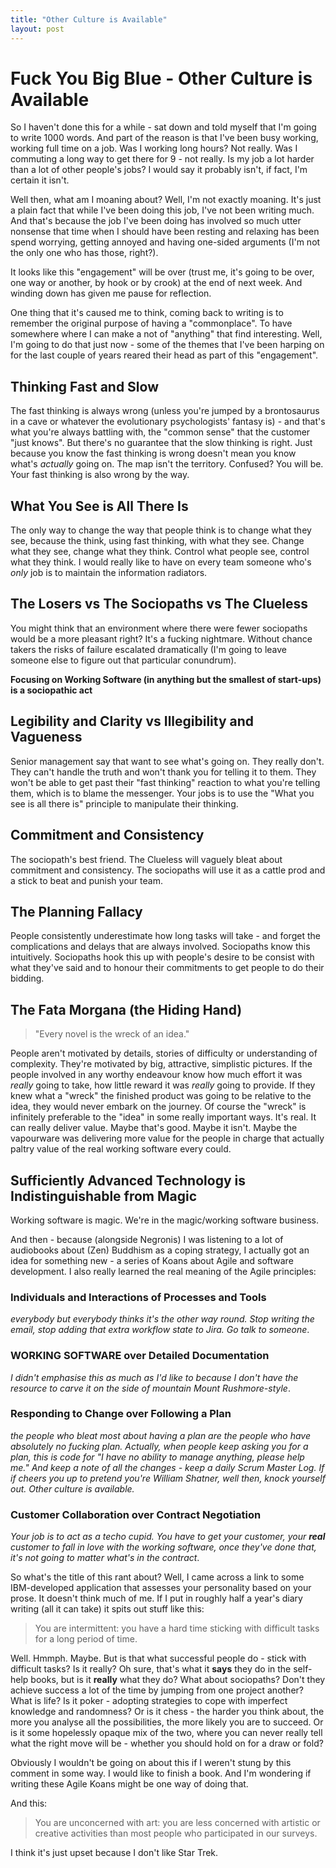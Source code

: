 ```yaml
---
title: "Other Culture is Available"
layout: post 
---
```



# Fuck You Big Blue - Other Culture is Available
So I haven't done this for a while - sat down and told myself that I'm going to write 1000 words.  And part of the reason is that I've been busy working, working full time on a job. Was I working long hours?  Not really.  Was I commuting a long way to get there for 9 - not really.  Is my job a lot harder than a lot of other people's jobs?  I would say it probably isn't, if fact, I'm certain it isn't.

Well then, what am I moaning about?  Well, I'm not exactly moaning. It's just a plain fact that while I've been doing this job, I've not been writing much.  And that's because the job I've been doing has involved so much utter nonsense that time when I should have been resting and relaxing has been spend worrying, getting annoyed and having one-sided arguments (I'm not the only one who has those, right?).

It looks like this "engagement" will be over (trust me, it's going to be over, one way or another, by hook or by crook) at the end of next week.  And winding down has given me pause for reflection.

One thing that it's caused me to think, coming back to writing is to remember the original purpose of having a "commonplace".  To have somewhere where I can make a not of "anything" that find interesting. Well, I'm going to do that just now - some of the themes that I've been harping on for the last couple of years reared their head as part of this "engagement".

## Thinking Fast and Slow
The fast thinking is always wrong (unless you're jumped by a brontosaurus in a cave or whatever the evolutionary psychologists' fantasy is) - and that's what you're always battling with, the "common sense" that the customer "just knows".  But there's no guarantee that the slow thinking is right.  Just because you know the fast thinking is wrong doesn't mean you know what's *actually* going on.  The map isn't the territory.  Confused?  You will be. Your fast thinking is also wrong by the way. 
## What You See is All There Is
The only way to change the way that people think is to change what they see, because the think, using fast thinking, with what they see.  Change what they see, change what they think. Control what people see, control what they think. I would really like to have on every team someone who's *only* job is to maintain the information radiators.
## The Losers vs The Sociopaths vs The Clueless
You might think that an environment where there were fewer sociopaths would be a more pleasant right?  It's a fucking nightmare.  Without chance takers the risks of failure escalated dramatically (I'm going to leave someone else to figure out that particular conundrum).

**Focusing on Working Software (in anything but the smallest of start-ups) is a sociopathic act**

## Legibility and Clarity vs Illegibility and Vagueness
Senior management say that want to see what's going on.  They really don't. They can't handle the truth and won't thank you for telling it to them. They won't be able to get past their "fast thinking" reaction to what you're telling them, which is to blame the messenger. Your jobs is to use the "What you see is all there is" principle to manipulate their thinking.
## Commitment and Consistency
The sociopath's best friend. The Clueless will vaguely bleat about commitment and consistency.  The sociopaths will use it as a cattle prod and a stick to beat and punish your team.
## The Planning Fallacy
People consistently underestimate how long tasks will take - and forget the complications and delays that are always involved.  Sociopaths know this intuitively. Sociopaths hook this up with people's desire to be consist with what they've said and to honour their commitments to get people to do their bidding.
## The Fata Morgana (the Hiding Hand)
>"Every novel is the wreck of an idea."

People aren't motivated by details, stories of difficulty or understanding of complexity.  They're motivated by big, attractive, simplistic pictures. If the people involved in any worthy endeavour know how much effort it was *really* going to take, how little reward it was *really* going to provide.  If they knew what a "wreck" the finished product was going to be relative to the idea, they would never embark on the journey. Of course the "wreck" is infinitely preferable to the "idea" in some really important ways.  It's real.  It can really deliver value. Maybe that's good.  Maybe it isn't.  Maybe the vapourware was delivering more value for the people in charge that actually paltry value of the real working software every could.
## Sufficiently Advanced Technology is Indistinguishable from Magic
Working software is magic.  We're in the magic/working software business.

And then - because (alongside Negronis) I was listening to a lot of audiobooks about (Zen) Buddhism as a coping strategy, I actually got an idea for something new - a series of Koans about Agile and software development.  I also really learned the real meaning of the Agile principles: 

### Individuals and Interactions of Processes and Tools 
*everybody but everybody thinks it's the other way round. Stop writing the email, stop adding that extra workflow state to Jira.  Go talk to someone*.
### **WORKING SOFTWARE** over Detailed Documentation
*I didn't emphasise this as much as I'd like to because I don't have the resource to carve it on the side of mountain Mount Rushmore-style*.
### Responding to Change over Following a Plan
*the people who bleat most about having a plan are the people who have absolutely no fucking plan.  Actually, when people keep asking you for a plan, this is code for "I have no ability to manage anything, please help me." And keep a note of all the changes - keep a daily Scrum Master Log.  If if cheers you up to pretend you're William Shatner, well then, knock yourself out.  Other culture is available.*
### Customer Collaboration over Contract Negotiation
*Your job is to act as a techo cupid. You have to get your customer, your **real** customer to fall in love with the working software, once they've done that, it's not going to matter what's in the contract*.

So what's the title of this rant about?  Well, I came across a link to some IBM-developed application that assesses your personality based on your prose.  It doesn't think much of me.  If I put in roughly half a year's diary writing (all it can take) it spits out stuff like this:

>You are intermittent: you have a hard time sticking with difficult tasks for a long period of time.

Well.  Hmmph.  Maybe. But is that what successful people do - stick with difficult tasks? Is it really? Oh sure, that's what it **says** they do in the self-help books, but is it **really** what they do? What about sociopaths? Don't they achieve success a lot of the time by jumping from one project another? What is life? Is it poker - adopting strategies to cope with imperfect knowledge and randomness? Or is it chess - the harder you think about, the more you analyse all the possibilities, the more likely you are to succeed. Or is it some hopelessly opaque mix of the two, where you can never really tell what the right move will be - whether you should hold on for a draw or fold?

Obviously I wouldn't be going on about this if I weren't stung by this comment in some way. I would like to finish a book.  And I'm wondering if writing these Agile Koans might be one way of doing that.

And this:
>You are unconcerned with art: you are less concerned with artistic or creative activities than most people who participated in our surveys.

I think it's just upset because I don't like Star Trek.
